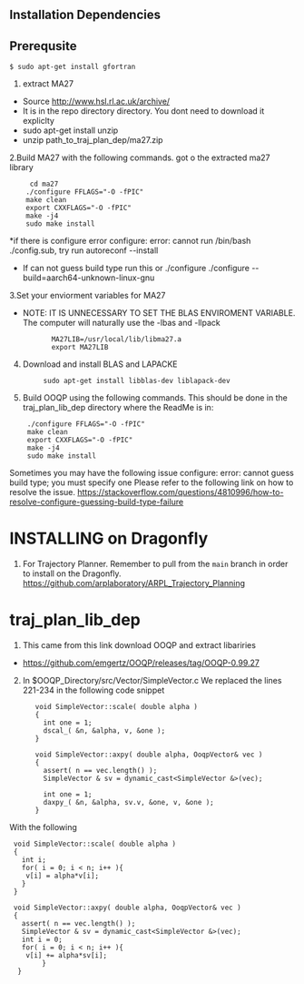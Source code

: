 Installation Dependencies
------------------------
## Prerequsite
```
$ sudo apt-get install gfortran
```

1.  extract MA27
  *  Source http://www.hsl.rl.ac.uk/archive/
  *  It is in the repo directory directory. You dont need to download it expliclty 
  * sudo apt-get install unzip 
  * unzip path_to_traj_plan_dep/ma27.zip

2.Build MA27 with the following commands. got o the extracted ma27 library
 
         cd ma27
        ./configure FFLAGS="-O -fPIC"
        make clean 
        export CXXFLAGS="-O -fPIC"
        make -j4
        sudo make install
        
  *if there is configure error configure: error: cannot run /bin/bash ./config.sub, try run autoreconf --install
  * If can not guess build type run this or ./configure ./configure --build=aarch64-unknown-linux-gnu

3.Set your enviorment variables for MA27
  *  NOTE: IT IS UNNECESSARY TO SET THE BLAS ENVIROMENT VARIABLE. The computer will naturally use the -lbas and -llpack
                                  
                MA27LIB=/usr/local/lib/libma27.a 
                export MA27LIB

4. Download and install BLAS and LAPACKE

            sudo apt-get install libblas-dev liblapack-dev

            
5. Build OOQP using the following commands. This should be done in the traj_plan_lib_dep directory where the ReadMe is in: 

        ./configure FFLAGS="-O -fPIC"
        make clean 
        export CXXFLAGS="-O -fPIC"
        make -j4
        sudo make install

Sometimes you may have the following issue configure: error: cannot guess build type; you must specify one
Please refer to the following link on how to resolve the issue.
https://stackoverflow.com/questions/4810996/how-to-resolve-configure-guessing-build-type-failure

# INSTALLING on Dragonfly
1. For Trajectory Planner. Remember to pull from the ``main`` branch in order to install on the Dragonfly.
https://github.com/arplaboratory/ARPL_Trajectory_Planning

# traj_plan_lib_dep

1. This came from this link download OOQP and extract libariries
  *  https://github.com/emgertz/OOQP/releases/tag/OOQP-0.99.27
  
  
2. In $OOQP_Directory/src/Vector/SimpleVector.c We replaced the lines 221-234 in the following code snippet

          void SimpleVector::scale( double alpha )
          {
            int one = 1;
            dscal_( &n, &alpha, v, &one ); 
          }

          void SimpleVector::axpy( double alpha, OoqpVector& vec )
          {
            assert( n == vec.length() );
            SimpleVector & sv = dynamic_cast<SimpleVector &>(vec);

            int one = 1;
            daxpy_( &n, &alpha, sv.v, &one, v, &one );
          }


With the following

     void SimpleVector::scale( double alpha )
     {
       int i;
       for( i = 0; i < n; i++ ){
        v[i] = alpha*v[i];
       }
     }

     void SimpleVector::axpy( double alpha, OoqpVector& vec )
     {
       assert( n == vec.length() );
       SimpleVector & sv = dynamic_cast<SimpleVector &>(vec);
       int i = 0;
       for( i = 0; i < n; i++ ){
        v[i] += alpha*sv[i];          
            }
      }

